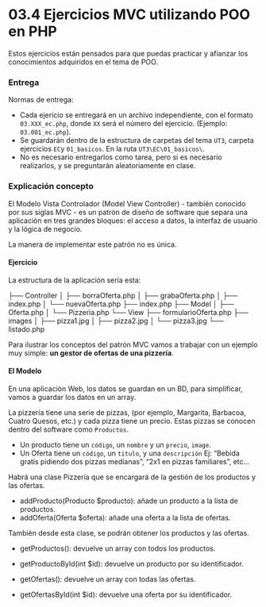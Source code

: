 # 03.4 Ejercicios MVC utilizando POO en PHP

Estos ejercicios están pensados para que puedas practicar y afianzar los conocimientos adquiridos en el tema de POO.

### Entrega

Normas de entrega:

- Cada ejericio se entregará en un archivo independiente, con el formato `03.XXX_ec.php`, donde `XX` será el número del ejercicio.  (Ejemplo: `03.001_ec.php`).
- Se guardarán dentro de la estructura de carpetas del tema `UT3`, carpeta ejercicios `EC`y `01_basicos`. En la ruta `UT3\EC\01_basicos\`.
- No es necesario entregarlos como tarea, pero si es necesario realizarlos, y se preguntarán aleatoriamente en clase.


### Explicación concepto

El Modelo Vista Controlador (Model View Controller) - también conocido por sus siglas MVC - es un patrón de diseño de software que separa una aplicación en tres grandes bloques: el acceso a datos, la interfaz de usuario y la lógica de negocio.

La manera de implementar este patrón no es única.


#### Ejercicio

La estructura de la aplicación sería esta:

├── Controller
│  ├── borraOferta.php
│  ├── grabaOferta.php
│  ├── index.php
│  └── nuevaOferta.php
├── index.php
├── Model
│  ├── Oferta.php
│  └── Pizzeria.php
└── View
    ├── formularioOferta.php
    ├── images
    │  ├── pizza1.jpg
    │  ├── pizza2.jpg
    │  └── pizza3.jpg
    └── listado.php


Para ilustrar los conceptos del patrón MVC vamos a trabajar con un ejemplo muy simple: **un gestor de ofertas de una pizzería**. 


#### El Modelo

En una aplicación Web, los datos se guardan en un BD, para simplificar, vamos a guardar los datos en un array.

La pizzería tiene una serie de pizzas, (por ejemplo, Margarita, Barbacoa, Cuatro Quesos, etc.) y cada pizza tiene un precio. Estas pizzas se conocen dentro del software como `Productos`.

- Un producto tiene un `código`, un `nombre` y un `precio`, `image`.
- Un Oferta tiene un `código`, un `titulo`, y una `descripción` Ej: “Bebida gratis pidiendo dos pizzas medianas”, “2x1 en pizzas familiares”, etc...

Habrá una clase Pizzería que se encargará de la gestión de los productos y las ofertas.

- addProducto(Producto $producto): añade un producto a la lista de productos.
- addOferta(Oferta $oferta): añade una oferta a la lista de ofertas.

También desde esta clase, se podrán obtener los productos y las ofertas.

- getProductos(): devuelve un array con todos los productos.
- getProductoById(int $id): devuelve un producto por su identificador.
  
- getOfertas(): devuelve un array con todas las ofertas.
- getOfertasById(int $id): devuelve una oferta por su identificador.


